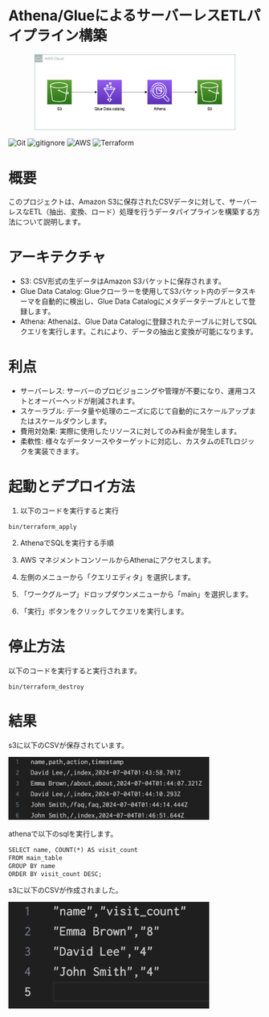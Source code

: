 # Athena/GlueによるサーバーレスETLパイプライン構築

<p align="center">
  <img src="sources/aws.png" alt="animated" width="400">
</p>

![Git](https://img.shields.io/badge/GIT-E44C30?logo=git&logoColor=white)
![gitignore](https://img.shields.io/badge/gitignore%20io-204ECF?logo=gitignoredotio&logoColor=white)
![AWS](https://img.shields.io/badge/AWS-%23FF9900.svg?logo=amazon-aws&logoColor=white)
![Terraform](https://img.shields.io/badge/terraform-%235835CC.svg?logo=terraform&logoColor=white)

# 概要

このプロジェクトは、Amazon S3に保存されたCSVデータに対して、サーバーレスなETL（抽出、変換、ロード）処理を行うデータパイプラインを構築する方法について説明します。

# アーキテクチャ
+ S3: CSV形式の生データはAmazon S3バケットに保存されます。
+ Glue Data Catalog: Glueクローラーを使用してS3バケット内のデータスキーマを自動的に検出し、Glue Data Catalogにメタデータテーブルとして登録します。
+ Athena: Athenaは、Glue Data Catalogに登録されたテーブルに対してSQLクエリを実行します。これにより、データの抽出と変換が可能になります。

# 利点
+ サーバーレス: サーバーのプロビジョニングや管理が不要になり、運用コストとオーバーヘッドが削減されます。
+ スケーラブル: データ量や処理のニーズに応じて自動的にスケールアップまたはスケールダウンします。
+ 費用対効果: 実際に使用したリソースに対してのみ料金が発生します。
+ 柔軟性: 様々なデータソースやターゲットに対応し、カスタムのETLロジックを実装できます。

# 起動とデプロイ方法
1. 以下のコードを実行すると実行
```
bin/terraform_apply
```

2. AthenaでSQLを実行する手順

  1. AWS マネジメントコンソールからAthenaにアクセスします。
  2. 左側のメニューから「クエリエディタ」を選択します。
  3. 「ワークグループ」ドロップダウンメニューから「main」を選択します。
  4. 「実行」ボタンをクリックしてクエリを実行します。


# 停止方法
以下のコードを実行すると実行されます。
```
bin/terraform_destroy
```

# 結果

s3に以下のCSVが保存されています。

<p>
  <img src="sources/source.png" alt="animated"  width="400">
</p>

athenaで以下のsqlを実行します。

```
SELECT name, COUNT(*) AS visit_count
FROM main_table
GROUP BY name
ORDER BY visit_count DESC;
```

s3に以下のCSVが作成されました。

<p>
  <img src="sources/result.png" alt="animated"  width="400">
</p>

